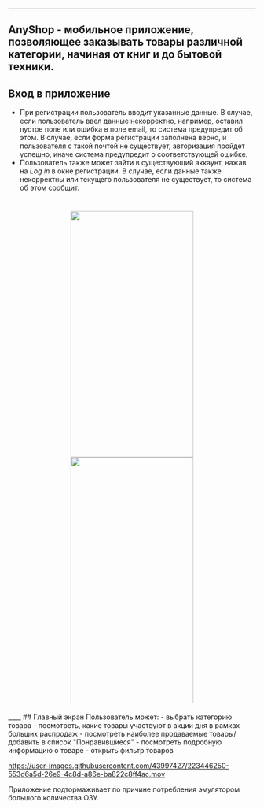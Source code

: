 ____
## AnyShop - мобильное приложение, позволяющее заказывать товары различной категории, начиная от книг и до бытовой техники.
## Вход в приложение
- При регистрации пользователь вводит указанные данные. В случае, если пользователь ввел данные некорректно, например, оставил пустое поле или ошибка в поле email, то система предупредит об этом. В случае, если форма регистрации заполнена верно, и пользователя с такой почтой не существует, авторизация пройдет успешно, иначе система предупредит о соответствующей ошибке.
- Пользователь также может зайти в существующий аккаунт, нажав на *Log in* в окне регистрации. В случае, если данные также некорректны или текущего пользователя не существует, то система об этом сообщит.
<h1 align="center">
  <img src="https://github.com/laceratione/e-commerce-app/assets/43997427/965680f9-5873-4b00-861f-1ded6ea14ad6" width="250" height="500">
<img src="https://github.com/laceratione/e-commerce-app/assets/43997427/f6c46f3a-02cd-4c2c-8347-cc0a556b6775" width="250" height="500">
</h1>
____
## Главный экран
Пользователь может:
- выбрать категорию товара
- посмотреть, какие товары участвуют в акции дня в рамках больших распродаж
- посмотреть наиболее продаваемые товары/добавить в список "Понравившиеся"
- посмотреть подробную информацию о товаре
- открыть фильтр товаров


https://user-images.githubusercontent.com/43997427/223446250-553d6a5d-26e9-4c8d-a86e-ba822c8ff4ac.mov

Приложение подтормаживает по причине потребления эмулятором большого количества ОЗУ.
